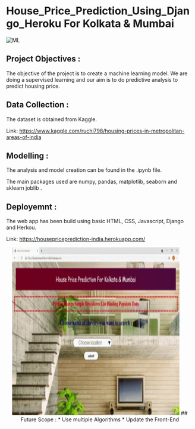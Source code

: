 # House_Price_Prediction_Using_Django_Heroku For Kolkata & Mumbai

![ML](https://img.shields.io/badge/ML-Regression-blue.svg) 

## Project Objectives :
The objective of the project is to create a machine learning model. We are doing a supervised learning and our aim is to do predictive analysis to predict housing price.

## Data Collection :
The dataset is obtained from Kaggle. 

Link: https://www.kaggle.com/ruchi798/housing-prices-in-metropolitan-areas-of-india

## Modelling :
The analysis and model creation can be found in the .ipynb file. 

The main packages used are numpy, pandas, matplotlib, seaborn and sklearn joblib .  

## Deployemnt :
The web app has been build using basic HTML, CSS, Javascript, Django and Herkou.

Link: https://housepriceprediction-india.herokuapp.com/



<center><img src="Screenshot/hpp.gif"    width="450" height="450" />
## Future Scope :
* Use multiple Algorithms
* Update the Front-End 
